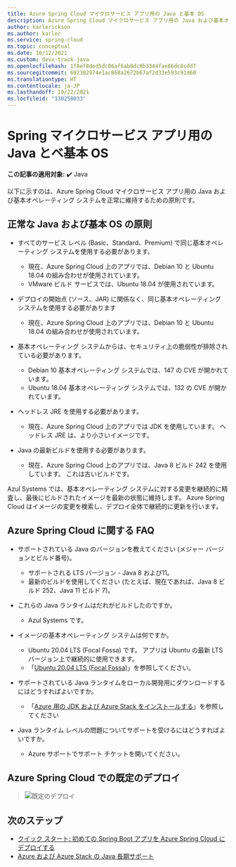 ```yaml
---
title: Azure Spring Cloud マイクロサービス アプリ用の Java と基本 OS
description: Azure Spring Cloud マイクロサービス アプリ用の Java および基本オペレーティング システムを正常に維持するための原則
author: karlerickson
ms.author: karler
ms.service: spring-cloud
ms.topic: conceptual
ms.date: 10/12/2021
ms.custom: devx-track-java
ms.openlocfilehash: 1f8ef8ded5dc86af6ab8dc8b3344fae86dc8cdd7
ms.sourcegitcommit: 692382974e1ac868a2672b67af2d33e593c91d60
ms.translationtype: HT
ms.contentlocale: ja-JP
ms.lasthandoff: 10/22/2021
ms.locfileid: "130258033"
---
```

# <a name="java-and-base-os-for-spring-microservice-apps"></a>Spring マイクロサービス アプリ用の Java とベ基本 OS

**この記事の適用対象:** ✔️ Java

以下に示すのは、Azure Spring Cloud マイクロサービス アプリ用の Java および基本オペレーティング システムを正常に維持するための原則です。

## <a name="principles-for-healthy-java-and-base-os"></a>正常な Java および基本 OS の原則

* すべてのサービス レベル (Basic、Standard、Premium) で同じ基本オペレーティング システムを使用する必要があります。

    * 現在、Azure Spring Cloud 上のアプリでは、Debian 10 と Ubuntu 18.04 の組み合わせが使用されています。
    * VMware ビルド サービスでは、Ubuntu 18.04 が使用されています。

* デプロイの開始点 (ソース、JAR) に関係なく、同じ基本オペレーティング システムを使用する必要があります

    * 現在、Azure Spring Cloud 上のアプリでは、Debian 10 と Ubuntu 18.04 の組み合わせが使用されています。

* 基本オペレーティング システムからは、セキュリティ上の脆弱性が排除されている必要があります。

    * Debian 10 基本オペレーティング システムでは、147 の CVE が開かれています。
    * Ubuntu 18.04 基本オペレーティング システムでは、132 の CVE が開かれています。

* ヘッドレス JRE を使用する必要があります。

    * 現在、Azure Spring Cloud 上のアプリでは JDK を使用しています。 ヘッドレス JRE は、より小さいイメージです。

* Java の最新ビルドを使用する必要があります。

    * 現在、Azure Spring Cloud 上のアプリでは、Java 8 ビルド 242 を使用しています。 これは古いビルドです。

Azul Systems では、基本オペレーティング システムに対する変更を継続的に精査し、最後にビルドされたイメージを最新の状態に維持します。 Azure Spring Cloud はイメージの変更を検索し、デプロイ全体で継続的に更新を行います。

## <a name="faq-for-azure-spring-cloud"></a>Azure Spring Cloud に関する FAQ

* サポートされている Java のバージョンを教えてください (メジャー バージョンとビルド番号)。

    * サポートされる LTS バージョン - Java 8 および11。
    * 最新のビルドを使用してください (たとえば、現在であれば、Java 8 ビルド 252、Java 11 ビルド 7)。

* これらの Java ランタイムはだれがビルドしたのですか。

    * Azul Systems です。

* イメージの基本オペレーティング システムは何ですか。

    * Ubuntu 20.04 LTS (Focal Fossa) です。 アプリは Ubuntu の最新 LTS バージョン上で継続的に使用できます。
    * 「[Ubuntu 20.04 LTS (Focal Fossa)](http://releases.ubuntu.com/focal/)」を参照してください。

* サポートされている Java ランタイムをローカル開発用にダウンロードするにはどうすればよいですか。

    * 「[Azure 用の JDK および Azure Stack をインストールする](/azure/developer/java/fundamentals/java-jdk-install)」を参照してください

* Java ランタイム レベルの問題についてサポートを受けるにはどうすればよいですか。

    * Azure サポートでサポート チケットを開いてください。

## <a name="default-deployment-on-azure-spring-cloud"></a>Azure Spring Cloud での既定のデプロイ

> ![既定のデプロイ](media/spring-cloud-principles/spring-cloud-default-deployment.png)

## <a name="next-steps"></a>次のステップ

* [クイック スタート: 初めての Spring Boot アプリを Azure Spring Cloud にデプロイする](./quickstart.md)
* [Azure および Azure Stack の Java 長期サポート](/azure/developer/java/fundamentals/java-support-on-azure)
